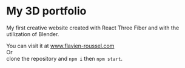 # My 3D portfolio

My first creative website created with React Three Fiber and with the utilization of Blender.

You can visit it at www.flavien-roussel.com  
Or  
clone the repository and `npm i` then `npm start`.
